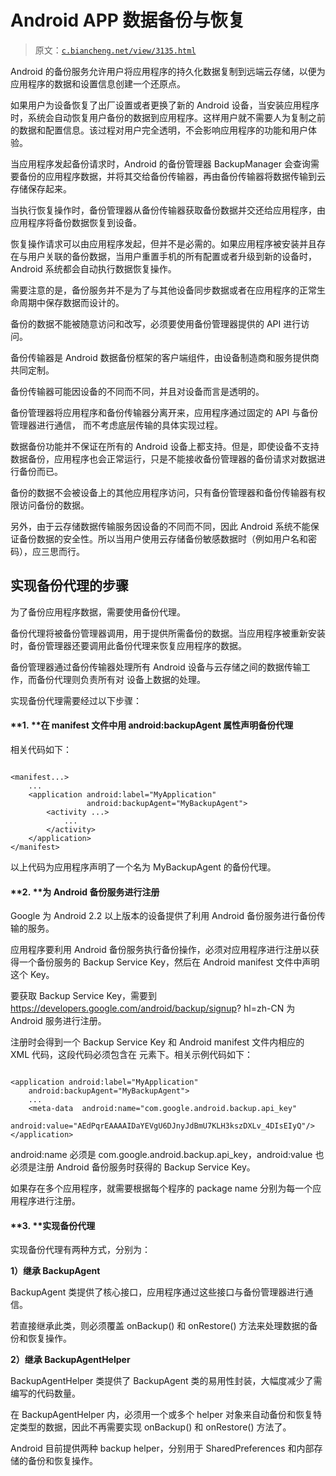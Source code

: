 # Android APP 数据备份与恢复

> 原文：[`c.biancheng.net/view/3135.html`](http://c.biancheng.net/view/3135.html)

Android 的备份服务允许用户将应用程序的持久化数据复制到远端云存储，以便为应用程序的数据和设置信息创建一个还原点。

如果用户为设备恢复了出厂设置或者更换了新的 Android 设备，当安装应用程序时，系统会自动恢复用户备份的数据到应用程序。这样用户就不需要人为复制之前的数据和配置信息。该过程对用户完全透明，不会影响应用程序的功能和用户体验。

当应用程序发起备份请求时，Android 的备份管理器 BackupManager 会查询需要备份的应用程序数据，并将其交给备份传输器，再由备份传输器将数据传输到云存储保存起来。

当执行恢复操作时，备份管理器从备份传输器获取备份数据并交还给应用程序，由应用程序将备份数据恢复到设备。

恢复操作请求可以由应用程序发起，但并不是必需的。如果应用程序被安装并且存在与用户关联的备份数据，当用户重置手机的所有配置或者升级到新的设备时，Android 系统都会自动执行数据恢复操作。

需要注意的是，备份服务并不是为了与其他设备同步数据或者在应用程序的正常生命周期中保存数据而设计的。

备份的数据不能被随意访问和改写，必须要使用备份管理器提供的 API 进行访问。

备份传输器是 Android 数据备份框架的客户端组件，由设备制造商和服务提供商共同定制。

备份传输器可能因设备的不同而不同，并且对设备而言是透明的。

备份管理器将应用程序和备份传输器分离开来，应用程序通过固定的 API 与备份管理器进行通信， 而不考虑底层传输的具体实现过程。

数据备份功能并不保证在所有的 Android 设备上都支持。但是，即使设备不支持数据备份，应用程序也会正常运行，只是不能接收备份管理器的备份请求对数据进行备份而已。

备份的数据不会被设备上的其他应用程序访问，只有备份管理器和备份传输器有权限访问备份的数据。

另外，由于云存储数据传输服务因设备的不同而不同，因此 Android 系统不能保证备份数据的安全性。所以当用户使用云存储备份敏感数据时（例如用户名和密码），应三思而行。

## 实现备份代理的步骤

为了备份应用程序数据，需要使用备份代理。

备份代理将被备份管理器调用，用于提供所需备份的数据。当应用程序被重新安装时，备份管理器还要调用此备份代理来恢复应用程序的数据。

备份管理器通过备份传输器处理所有 Android 设备与云存储之间的数据传输工作，而备份代理则负责所有对 设备上数据的处理。

实现备份代理需要经过以下步骤：

#### **1. **在 manifest 文件中用 android:backupAgent 属性声明备份代理

相关代码如下：

```

<manifest...>
    ...
    <application android:label="MyApplication"
                 android:backupAgent="MyBackupAgent">
        <activity ...>
            ...
        </activity>
    </application>
</manifest>
```

以上代码为应用程序声明了一个名为 MyBackupAgent 的备份代理。

#### **2. **为 Android 备份服务进行注册

Google 为 Android 2.2 以上版本的设备提供了利用 Android 备份服务进行备份传输的服务。

应用程序要利用 Android 备份服务执行备份操作，必须对应用程序进行注册以获得一个备份服务的 Backup Service Key，然后在 Android manifest 文件中声明这个 Key。

要获取 Backup Service Key，需要到 https://developers.google.com/android/backup/signup? hl=zh-CN 为 Android 服务进行注册。

注册时会得到一个 Backup Service Key 和 Android manifest 文件内相应的 <meta-data> XML 代码，这段代码必须包含在 <application> 元素下。相关示例代码如下：

```

<application android:label="MyApplication"
    android:backupAgent="MyBackupAgent">
    ...
    <meta-data  android:name="com.google.android.backup.api_key"
        android:value="AEdPqrEAAAAIDaYEVgU6DJnyJdBmU7KLH3kszDXLv_4DIsEIyQ"/>
</application>
```

android:name 必须是 com.google.android.backup.api_key，android:value 也必须是注册 Android 备份服务时获得的 Backup Service Key。

如果存在多个应用程序，就需要根据每个程序的 package name 分别为每一个应用程序进行注册。

#### **3. **实现备份代理

实现备份代理有两种方式，分别为：

**1）继承 BackupAgent**

BackupAgent 类提供了核心接口，应用程序通过这些接口与备份管理器进行通信。

若直接继承此类，则必须覆盖 onBackup() 和 onRestore() 方法来处理数据的备份和恢复操作。

**2）继承 BackupAgentHelper**

BackupAgentHelper 类提供了 BackupAgent 类的易用性封装，大幅度减少了需编写的代码数量。

在 BackupAgentHelper 内，必须用一个或多个 helper 对象来自动备份和恢复特定类型的数据，因此不再需要实现 onBackup() 和 onRestore() 方法了。

Android 目前提供两种 backup helper，分别用于 SharedPreferences 和内部存储的备份和恢复操作。